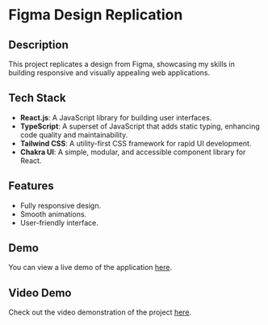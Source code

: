 # Figma Design Replication

## Description
This project replicates a design from Figma, showcasing my skills in building responsive and visually appealing web applications.

## Tech Stack
- **React.js**: A JavaScript library for building user interfaces.
- **TypeScript**: A superset of JavaScript that adds static typing, enhancing code quality and maintainability.
- **Tailwind CSS**: A utility-first CSS framework for rapid UI development.
- **Chakra UI**: A simple, modular, and accessible component library for React.

## Features
- Fully responsive design.
- Smooth animations.
- User-friendly interface.

## Demo
You can view a live demo of the application [here](https://sameer-frontend-developer.vercel.app/).

## Video Demo
Check out the video demonstration of the project [here](https://drive.google.com/file/d/1J_Qq0h-1F8pYUzwWa-CuoGMaHR9TdN26/view?usp=sharing).


